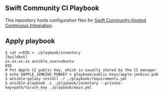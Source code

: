 ## Swift Community CI Playbook

This repository hosts configuration files for [Swift Community-Hosted Continuous Integration](https://github.com/apple/swift-community-hosted-continuous-integration).

## Apply playbook

```console
$ cat <<EOS > ./playbook/inventory
[buildbot]
xx.xx.xx.xx ansible_user=ubuntu
EOS
# Put Apple CI public key, which is usually shared by the CI manager
$ echo $APPLE_JENKINS_PUBKEY > playbook/public-keys/apple-jenkins.pub
$ ansible-galaxy install -r ./playbook/requirements.yml
$ ansible-playbook -i ./playbook/inventory --private-key=path/to/ssh_key ./playbook/main.yml
```

